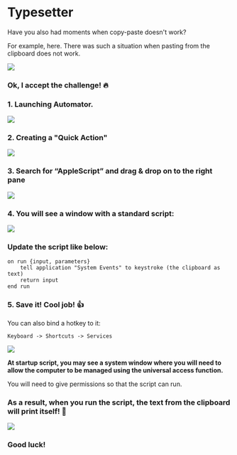 # Typesetter

Have you also had moments when copy-paste doesn't work?

For example, here. There was such a situation when pasting from the clipboard does not work.

![](https://media.giphy.com/media/BUm95s6HNl3UARSFQ6/giphy.gif)

### Ok, I accept the challenge!  🔥

### 1. Launching Automator.

![](https://i.imgur.com/5htAsb4.png)

### 2. Creating a "Quick Action"

![](https://i.imgur.com/yUpBHxD.png)

### 3. Search for “AppleScript” and drag & drop on to the right pane

![](https://i.imgur.com/htAVCew.png)

### 4. You will see a window with a standard script:

![](https://i.imgur.com/6LjJnXk.png)

### Update the script like below:

```applescript
on run {input, parameters}
	tell application "System Events" to keystroke (the clipboard as text)
	return input
end run
```

### 5. Save it! Cool job! 👍

You can also bind a hotkey to it:

```
Keyboard -> Shortcuts -> Services
```

![](https://i.imgur.com/AOxSjZr.png)

**At startup script, you may see a system window where you will need to allow the computer to be managed using the universal access function.**

You will need to give permissions so that the script can run.

### As a result, when you run the script, the text from the clipboard will print itself! 🎉

![](https://media.giphy.com/media/BUm95s6HNl3UARSFQ6/source.gif)

### Good luck!
